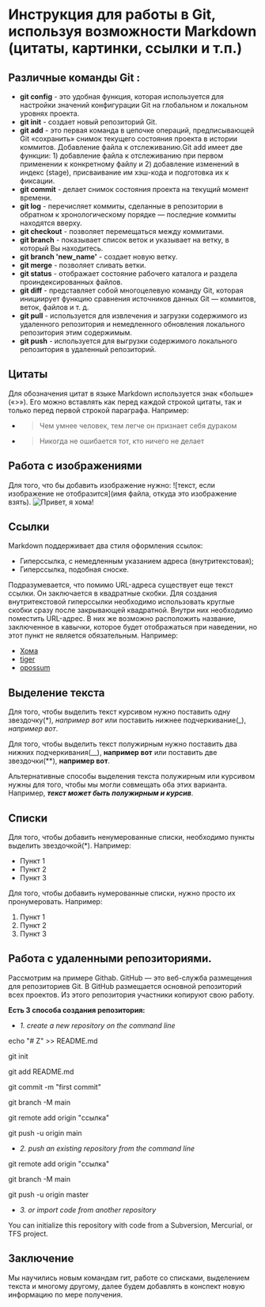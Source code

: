 # Инструкция для работы в Git, используя возможности Markdown (цитаты, картинки, ссылки и т.п.)

## __Различные команды Git__ :

* __git config__ - это удобная функция, которая используется для настройки значений конфигурации Git на глобальном и локальном уровнях проекта.
* __git init__ - создает новый репозиторий Git.
* __git add__ - это первая команда в цепочке операций, предписывающей Git «сохранить» снимок текущего состояния проекта в истории коммитов. Добавление файла к отслеживанию.Git add имеет две функции: 1) добавление файла к отслеживанию при первом применении к конкретному файлу и 2) добавление изменений в индекс (stage), присваивание им хэш-кода и подготовка их к фиксации.
* __git commit__ - делает снимок состояния проекта на текущий момент времени.
* __git log__ - перечисляет коммиты, сделанные в репозитории в обратном к хронологическому порядке — последние коммиты находятся вверху.
* __git checkout__ - позволяет перемещаться между коммитами.
* __git branch__ - показывает список веток и указывает на ветку, в который Вы находитесь.
* __git branch 'new_name'__ - создает новую ветку.
* __git merge__ - позволяет сливать ветки.
* __git status__ - отображает состояние рабочего каталога и раздела проиндексированных файлов.
* __git diff__ - представляет собой многоцелевую команду Git, которая инициирует функцию сравнения источников данных Git — коммитов, веток, файлов и т. д.
* __git pull__ - используется для извлечения и загрузки содержимого из удаленного репозитория и немедленного обновления локального репозитория этим содержимым.
* __git push__ - используется для выгрузки содержимого локального репозитория в удаленный репозиторий.

## __Цитаты__
Для обозначения цитат в языке Markdown используется знак «больше» («>»). Его можно вставлять как перед каждой строкой цитаты, так и только перед первой строкой параграфа. Например:
* >Чем умнее человек, тем легче он признает себя дураком
* >Никогда не ошибается тот, кто ничего не делает

## __Работа с изображениями__ 
Для того, что бы добавить изображение нужно: ![текст, если изображение не отобразится](имя файла, откуда это изображение взять).
![Привет, я хома!](homa.jpg) 

## __Ссылки__
Markdown поддерживает два стиля оформления ссылок:
* Гиперссылка, с немедленным указанием адреса (внутритекстовая);
* Гиперссылка, подобная сноске.

Подразумевается, что помимо URL-адреса существует еще текст ссылки. Он заключается в квадратные скобки. Для создания внутритекстовой гиперссылки необходимо использовать круглые скобки сразу после закрывающей квадратной. Внутри них необходимо поместить URL-адрес. В них же возможно расположить название, заключенное в кавычки, которое будет отображаться при наведении, но этот пункт не является обязательным. Например:
* [Хома](https://cdnn21.img.ria.ru/images/150895/53/1508955367_0:77:3672:2143_1920x0_80_0_0_c628a973e47c4929c1e8aff4e25f9ba6.jpg)
* [tiger](https://st.depositphotos.com/2044631/2014/i/600/depositphotos_20146623-stock-photo-tigers-face.jpg)
* [opossum](http://rosphoto.com/resources/images/postfoto939/ori/2_ivanova_animals.jpg)

## __Выделение текста__
Для того, чтобы выделить текст курсивом нужно поставить одну звездочку(*), *например вот* или поставить нижнее подчеркивание(_), _например вот_.

Для того, чтобы выделить текст полужирным нужно поставить два нижних подчеркивания(__), __например вот__ или поставить две звездочки(**), **например вот**.

Альтернативные способы выделения текста полужирным или курсивом нужны для того, чтобы мы могли совмещать оба этих варианта. Например, __*текст может быть полужирным и курсив*__.

## __Списки__
Для того, чтобы добавить ненумерованные списки, необходимо пункты выделить звездочкой(*). Например:
* Пункт 1
* Пункт 2
* Пункт 3

Для того, чтобы добавить нумерованные списки, нужно просто их пронумеровать. Например:
1. Пункт 1
2. Пункт 2
3. Пункт 3

## Работа с удаленными репозиториями.

Рассмотрим на примере Githab.
GitHub — это веб-служба размещения для репозиториев Git. В GitHub размещается основной репозиторий всех проектов. Из этого репозитория участники копируют свою работу.

**Есть 3 способа создания репозитория:**

* _1. create a new repository on the command line_

echo "# Z" >> README.md

git init

git add README.md

git commit -m "first commit"

git branch -M main

git remote add origin "ссылка"

git push -u origin main

* _2. push an existing repository from the command line_

git remote add origin "ссылка"

git branch -M main

git push -u origin master

* _3. or import code from another repository_

You can initialize this repository with code from a Subversion, Mercurial, or TFS project.



## Заключение
Мы научились новым командам гит, работе со списками, выделением текста и многому другому, далее будем добавлять в конспект новую информацию по мере получения.